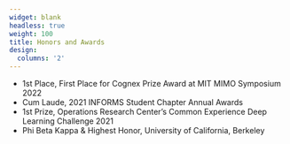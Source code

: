 ```yaml
---
widget: blank
headless: true
weight: 100
title: Honors and Awards
design:
  columns: '2'
---
```

- 1st Place, First Place for Cognex Prize Award at MIT MIMO Symposium 2022
- Cum Laude, 2021 INFORMS Student Chapter Annual Awards
- 1st Prize, Operations Research Center’s Common Experience Deep Learning Challenge 2021
- Phi Beta Kappa & Highest Honor, University of California, Berkeley
